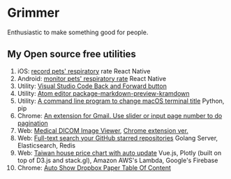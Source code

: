 # Grimmer

Enthusiastic to make something good for people. 

## My Open source free utilities

1. iOS: [record pets' respiratory](https://itunes.apple.com/us/app/maolife/id1397714182) rate React Native
2. Android: [monitor pets' respiratory rate](https://play.google.com/store/apps/details?id=com.maolife) React Native
3. Utility: [Visual Studio Code Back and Forward button](https://marketplace.visualstudio.com/items?itemName=grimmer.vscode-back-forward-button)
4. Utility: [Atom editor package-markdown-preview-kramdown](https://atom.io/packages/markdown-preview-kramdown)
5. Utility: [A command line program to change macOS terminal title](https://pypi.org/project/termtitle/) Python, pip
6. Chrome:  [An extension for Gmail. Use slider or input page number to do pagination](https://chrome.google.com/webstore/detail/gmail-pagination-slider/bcjhpmecgoejigiojamklcbfnfnfgnal)
7. Web: [Medical DICOM Image Viewer](https://grimmer.io/dicom-web-viewer/), [Chrome extension ver.](https://chrome.google.com/webstore/detail/dicom-image-viewer/ehppmcooahfnlfhhcflpkcjmonkoindc)
8. Web: [Full-text search your GitHub starred repositories](https://searchgithub.herokuapp.com/) Golang Server, Elasticsearch, Redis
9. Web: [Taiwan house price chart with auto update](https://grimmer.io/Taiwan-house-price-chart/) Vue.js, Plotly (built on top of D3.js and stack.gl), Amazon AWS's Lambda, Google's Firebase
10. Chrome: [Auto Show Dropbox Paper Table Of Content]( https://chrome.google.com/webstore/detail/paper-auto-show-toc/eifkjfleeeochflgobmibofbcdiledng)



